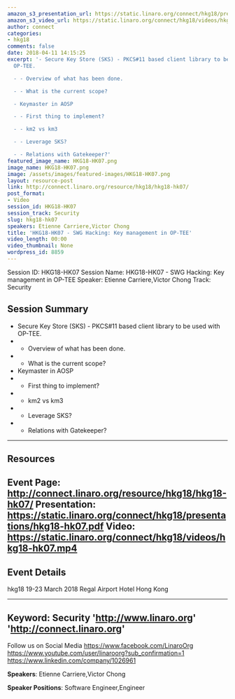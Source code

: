 ```yaml
---
amazon_s3_presentation_url: https://static.linaro.org/connect/hkg18/presentations/hkg18-hk07.pdf
amazon_s3_video_url: https://static.linaro.org/connect/hkg18/videos/hkg18-hk07.mp4
author: connect
categories:
- hkg18
comments: false
date: 2018-04-11 14:15:25
excerpt: '- Secure Key Store (SKS) - PKCS#11 based client library to be used with
  OP-TEE.

  - - Overview of what has been done.

  - - What is the current scope?

  - Keymaster in AOSP

  - - First thing to implement?

  - - km2 vs km3

  - - Leverage SKS?

  - - Relations with Gatekeeper?'
featured_image_name: HKG18-HK07.png
image_name: HKG18-HK07.png
image: /assets/images/featured-images/HKG18-HK07.png
layout: resource-post
link: http://connect.linaro.org/resource/hkg18/hkg18-hk07/
post_format:
- Video
session_id: HKG18-HK07
session_track: Security
slug: hkg18-hk07
speakers: Etienne Carriere,Victor Chong
title: 'HKG18-HK07 - SWG Hacking: Key management in OP-TEE'
video_length: 00:00
video_thumbnail: None
wordpress_id: 8859
---
```


Session ID: HKG18-HK07
Session Name: HKG18-HK07 - SWG Hacking: Key management in OP-TEE
Speaker: Etienne Carriere,Victor Chong
Track: Security


## Session Summary
- Secure Key Store (SKS) - PKCS#11 based client library to be used with OP-TEE.
- - Overview of what has been done.
- - What is the current scope?
- Keymaster in AOSP
- - First thing to implement?
- - km2 vs km3
- - Leverage SKS?
- - Relations with Gatekeeper?

---------------------------------------------------
## Resources
Event Page: http://connect.linaro.org/resource/hkg18/hkg18-hk07/
Presentation: https://static.linaro.org/connect/hkg18/presentations/hkg18-hk07.pdf
Video: https://static.linaro.org/connect/hkg18/videos/hkg18-hk07.mp4
 ---------------------------------------------------
## Event Details
hkg18
19-23 March 2018
Regal Airport Hotel Hong Kong

---------------------------------------------------
Keyword: Security
'http://www.linaro.org'
'http://connect.linaro.org'
---------------------------------------------------
Follow us on Social Media
https://www.facebook.com/LinaroOrg
https://www.youtube.com/user/linaroorg?sub_confirmation=1
https://www.linkedin.com/company/1026961

**Speakers**: Etienne Carriere,Victor Chong

**Speaker Positions**: Software Engineer,Engineer
